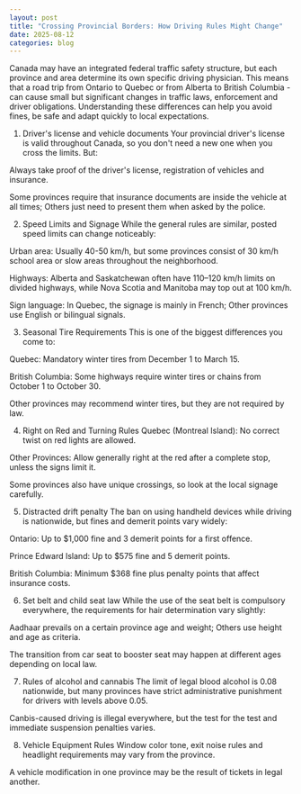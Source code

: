 ```yaml
---
layout: post
title: "Crossing Provincial Borders: How Driving Rules Might Change"
date: 2025-08-12
categories: blog
---
```


Canada may have an integrated federal traffic safety structure, but each province and area determine its own specific driving physician. This means that a road trip from Ontario to Quebec or from Alberta to British Columbia - can cause small but significant changes in traffic laws, enforcement and driver obligations. Understanding these differences can help you avoid fines, be safe and adapt quickly to local expectations.

1. Driver's license and vehicle documents
Your provincial driver's license is valid throughout Canada, so you don't need a new one when you cross the limits. But:

Always take proof of the driver's license, registration of vehicles and insurance.

Some provinces require that insurance documents are inside the vehicle at all times; Others just need to present them when asked by the police.

2. Speed Limits and Signage
While the general rules are similar, posted speed limits can change noticeably:

Urban area: Usually 40-50 km/h, but some provinces consist of 30 km/h school area or slow areas throughout the neighborhood.

Highways: Alberta and Saskatchewan often have 110–120 km/h limits on divided highways, while Nova Scotia and Manitoba may top out at 100 km/h.

Sign language: In Quebec, the signage is mainly in French; Other provinces use English or bilingual signals.

3. Seasonal Tire Requirements
This is one of the biggest differences you come to:

Quebec: Mandatory winter tires from December 1 to March 15.

British Columbia: Some highways require winter tires or chains from October 1 to October 30.

Other provinces may recommend winter tires, but they are not required by law.

4. Right on Red and Turning Rules
Quebec (Montreal Island): No correct twist on red lights are allowed.

Other Provinces: Allow generally right at the red after a complete stop, unless the signs limit it.

Some provinces also have unique crossings, so look at the local signage carefully.

5. Distracted drift penalty
The ban on using handheld devices while driving is nationwide, but fines and demerit points vary widely:

Ontario: Up to $1,000 fine and 3 demerit points for a first offence.

Prince Edward Island: Up to $575 fine and 5 demerit points.

British Columbia: Minimum $368 fine plus penalty points that affect insurance costs.

6. Set belt and child seat law
While the use of the seat belt is compulsory everywhere, the requirements for hair determination vary slightly:

Aadhaar prevails on a certain province age and weight; Others use height and age as criteria.

The transition from car seat to booster seat may happen at different ages depending on local law.

7. Rules of alcohol and cannabis
The limit of legal blood alcohol is 0.08 nationwide, but many provinces have strict administrative punishment for drivers with levels above 0.05.

Canbis-caused driving is illegal everywhere, but the test for the test and immediate suspension penalties varies.

8. Vehicle Equipment Rules
Window color tone, exit noise rules and headlight requirements may vary from the province.

A vehicle modification in one province may be the result of tickets in legal another.